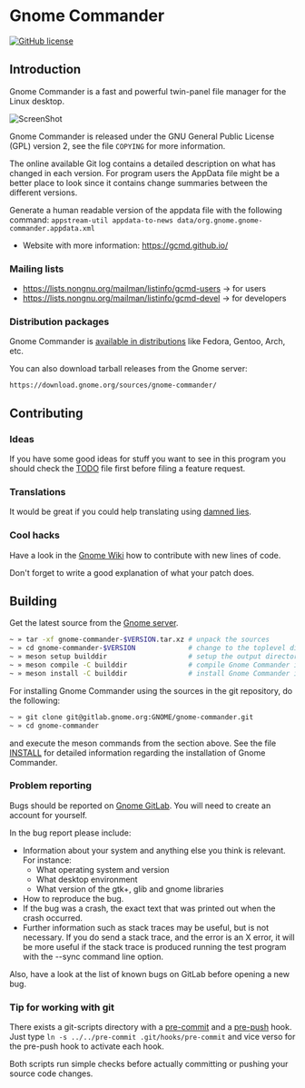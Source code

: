 # Gnome Commander #

[![GitHub license](https://img.shields.io/badge/license-GPLv2-blue.svg)](https://raw.githubusercontent.com/GNOME/gnome-commander/master/COPYING)

## Introduction ##

Gnome Commander is a fast and powerful twin-panel file manager for the Linux desktop.

![ScreenShot](https://gcmd.github.io/ss/MainWin-Classic.png)

Gnome Commander is released under the GNU General Public License (GPL) version 2,
see the file ``COPYING`` for more information.

The online available Git log contains a detailed description on what has changed
in each version. For program users the AppData file might be a better place to
look since it contains change summaries between the different versions.

Generate a human readable version of the appdata file with the following command:
  `appstream-util appdata-to-news data/org.gnome.gnome-commander.appdata.xml`

* Website with more information: https://gcmd.github.io/

### Mailing lists ###

* https://lists.nongnu.org/mailman/listinfo/gcmd-users → for users
* https://lists.nongnu.org/mailman/listinfo/gcmd-devel → for developers

### Distribution packages ###

Gnome Commander is
[available in distributions](https://gcmd.github.io/download.html#external)
like Fedora, Gentoo, Arch, etc.

You can also download tarball releases from the Gnome server:

    https://download.gnome.org/sources/gnome-commander/

## Contributing ##

### Ideas ###

If you have some good ideas for stuff you want to see in this program you
should check the [TODO](TODO) file first before filing a feature request.

### Translations ###

It would be great if you could help translating using [damned lies](https://l10n.gnome.org/).

### Cool hacks ###

Have a look in the [Gnome Wiki](https://wiki.gnome.org/GitLab#GitLab_workflow_for_code_contribution) how to contribute with new lines of code.

Don't forget to write a good explanation of what your patch does.

## Building ##

Get the latest source from the [Gnome server](https://download.gnome.org/sources/gnome-commander/).

```bash
~ » tar -xf gnome-commander-$VERSION.tar.xz # unpack the sources
~ » cd gnome-commander-$VERSION             # change to the toplevel directory
~ » meson setup builddir                    # setup the output directory for building the sources through meson
~ » meson compile -C builddir               # compile Gnome Commander into builddir directory
~ » meson install -C builddir               # install Gnome Commander in the system
```

For installing Gnome Commander using the sources in the git repository, do the following:

```bash
~ » git clone git@gitlab.gnome.org:GNOME/gnome-commander.git
~ » cd gnome-commander
```

and execute the meson commands from the section above. See the file [INSTALL](INSTALL)
for detailed information regarding the installation of Gnome Commander.

### Problem reporting ###

Bugs should be reported on [Gnome GitLab](https://gitlab.gnome.org/GNOME/gnome-commander/issues).
You will need to create an account for yourself.

In the bug report please include:

* Information about your system and anything else you think is relevant.
For instance:
  * What operating system and version
  * What desktop environment
  * What version of the gtk+, glib and gnome libraries
* How to reproduce the bug.
* If the bug was a crash, the exact text that was printed out when the
  crash occurred.
* Further information such as stack traces may be useful, but is not
  necessary. If you do send a stack trace, and the error is an X error,
  it will be more useful if the stack trace is produced running the test
  program with the --sync command line option.

Also, have a look at the list of known bugs on GitLab before opening a new bug.

### Tip for working with git ###

There exists a git-scripts directory with a [pre-commit](pre-commit)
and a [pre-push](pre-push) hook. Just type ``ln -s ../../pre-commit
.git/hooks/pre-commit`` and vice verso for the pre-push hook to
activate each hook.

Both scripts run simple checks before actually committing or pushing
your source code changes.
